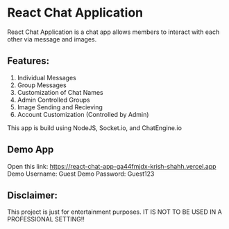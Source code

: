 # React Chat Application

React Chat Application is a chat app allows members to interact with each other via message and images.

## Features:

1. Individual Messages
2. Group Messages
3. Customization of Chat Names
4. Admin Controlled Groups
5. Image Sending and Recieving
6. Account Customization (Controlled by Admin)

This app is build using NodeJS, Socket.io, and ChatEngine.io

## Demo App

Open this link: https://react-chat-app-ga44fmjdx-krish-shahh.vercel.app
Demo Username: Guest
Demo Password: Guest123

## Disclaimer:

This project is just for entertainment purposes. IT IS NOT TO BE USED IN A PROFESSIONAL SETTING!!
